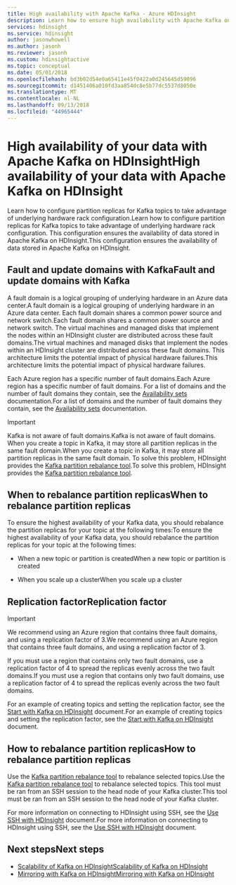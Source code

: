 ```yaml
---
title: High availability with Apache Kafka - Azure HDInsight
description: Learn how to ensure high availability with Apache Kafka on Azure HDInsight. Learn how to rebalance partition replicas in Kafka so that they are on different fault domains within the Azure region that contains HDInsight.
services: hdinsight
ms.service: hdinsight
author: jasonwhowell
ms.author: jasonh
ms.reviewer: jasonh
ms.custom: hdinsightactive
ms.topic: conceptual
ms.date: 05/01/2018
ms.openlocfilehash: bd3b02d54e0a65411e45f0422a0d245645d59096
ms.sourcegitcommit: d1451406a010fd3aa854dc8e5b77dc5537d8050e
ms.translationtype: MT
ms.contentlocale: nl-NL
ms.lasthandoff: 09/13/2018
ms.locfileid: "44965444"
---
```

# <a name="high-availability-of-your-data-with-apache-kafka-on-hdinsight"></a><span data-ttu-id="c2860-104">High availability of your data with Apache Kafka on HDInsight</span><span class="sxs-lookup"><span data-stu-id="c2860-104">High availability of your data with Apache Kafka on HDInsight</span></span>

<span data-ttu-id="c2860-105">Learn how to configure partition replicas for Kafka topics to take advantage of underlying hardware rack configuration.</span><span class="sxs-lookup"><span data-stu-id="c2860-105">Learn how to configure partition replicas for Kafka topics to take advantage of underlying hardware rack configuration.</span></span> <span data-ttu-id="c2860-106">This configuration ensures the availability of data stored in Apache Kafka on HDInsight.</span><span class="sxs-lookup"><span data-stu-id="c2860-106">This configuration ensures the availability of data stored in Apache Kafka on HDInsight.</span></span>

## <a name="fault-and-update-domains-with-kafka"></a><span data-ttu-id="c2860-107">Fault and update domains with Kafka</span><span class="sxs-lookup"><span data-stu-id="c2860-107">Fault and update domains with Kafka</span></span>

<span data-ttu-id="c2860-108">A fault domain is a logical grouping of underlying hardware in an Azure data center.</span><span class="sxs-lookup"><span data-stu-id="c2860-108">A fault domain is a logical grouping of underlying hardware in an Azure data center.</span></span> <span data-ttu-id="c2860-109">Each fault domain shares a common power source and network switch.</span><span class="sxs-lookup"><span data-stu-id="c2860-109">Each fault domain shares a common power source and network switch.</span></span> <span data-ttu-id="c2860-110">The virtual machines and managed disks that implement the nodes within an HDInsight cluster are distributed across these fault domains.</span><span class="sxs-lookup"><span data-stu-id="c2860-110">The virtual machines and managed disks that implement the nodes within an HDInsight cluster are distributed across these fault domains.</span></span> <span data-ttu-id="c2860-111">This architecture limits the potential impact of physical hardware failures.</span><span class="sxs-lookup"><span data-stu-id="c2860-111">This architecture limits the potential impact of physical hardware failures.</span></span>

<span data-ttu-id="c2860-112">Each Azure region has a specific number of fault domains.</span><span class="sxs-lookup"><span data-stu-id="c2860-112">Each Azure region has a specific number of fault domains.</span></span> <span data-ttu-id="c2860-113">For a list of domains and the number of fault domains they contain, see the [Availability sets](../../virtual-machines/windows/regions-and-availability.md#availability-sets) documentation.</span><span class="sxs-lookup"><span data-stu-id="c2860-113">For a list of domains and the number of fault domains they contain, see the [Availability sets](../../virtual-machines/windows/regions-and-availability.md#availability-sets) documentation.</span></span>

> [!IMPORTANT]
> <span data-ttu-id="c2860-114">Kafka is not aware of fault domains.</span><span class="sxs-lookup"><span data-stu-id="c2860-114">Kafka is not aware of fault domains.</span></span> <span data-ttu-id="c2860-115">When you create a topic in Kafka, it may store all partition replicas in the same fault domain.</span><span class="sxs-lookup"><span data-stu-id="c2860-115">When you create a topic in Kafka, it may store all partition replicas in the same fault domain.</span></span> <span data-ttu-id="c2860-116">To solve this problem, HDInsight provides the [Kafka partition rebalance tool](https://github.com/hdinsight/hdinsight-kafka-tools).</span><span class="sxs-lookup"><span data-stu-id="c2860-116">To solve this problem, HDInsight provides the [Kafka partition rebalance tool](https://github.com/hdinsight/hdinsight-kafka-tools).</span></span>

## <a name="when-to-rebalance-partition-replicas"></a><span data-ttu-id="c2860-117">When to rebalance partition replicas</span><span class="sxs-lookup"><span data-stu-id="c2860-117">When to rebalance partition replicas</span></span>

<span data-ttu-id="c2860-118">To ensure the highest availability of your Kafka data, you should rebalance the partition replicas for your topic at the following times:</span><span class="sxs-lookup"><span data-stu-id="c2860-118">To ensure the highest availability of your Kafka data, you should rebalance the partition replicas for your topic at the following times:</span></span>

* <span data-ttu-id="c2860-119">When a new topic or partition is created</span><span class="sxs-lookup"><span data-stu-id="c2860-119">When a new topic or partition is created</span></span>

* <span data-ttu-id="c2860-120">When you scale up a cluster</span><span class="sxs-lookup"><span data-stu-id="c2860-120">When you scale up a cluster</span></span>

## <a name="replication-factor"></a><span data-ttu-id="c2860-121">Replication factor</span><span class="sxs-lookup"><span data-stu-id="c2860-121">Replication factor</span></span>

> [!IMPORTANT]
> <span data-ttu-id="c2860-122">We recommend using an Azure region that contains three fault domains, and using a replication factor of 3.</span><span class="sxs-lookup"><span data-stu-id="c2860-122">We recommend using an Azure region that contains three fault domains, and using a replication factor of 3.</span></span>

<span data-ttu-id="c2860-123">If you must use a region that contains only two fault domains, use a replication factor of 4 to spread the replicas evenly across the two fault domains.</span><span class="sxs-lookup"><span data-stu-id="c2860-123">If you must use a region that contains only two fault domains, use a replication factor of 4 to spread the replicas evenly across the two fault domains.</span></span>

<span data-ttu-id="c2860-124">For an example of creating topics and setting the replication factor, see the [Start with Kafka on HDInsight](apache-kafka-get-started.md) document.</span><span class="sxs-lookup"><span data-stu-id="c2860-124">For an example of creating topics and setting the replication factor, see the [Start with Kafka on HDInsight](apache-kafka-get-started.md) document.</span></span>

## <a name="how-to-rebalance-partition-replicas"></a><span data-ttu-id="c2860-125">How to rebalance partition replicas</span><span class="sxs-lookup"><span data-stu-id="c2860-125">How to rebalance partition replicas</span></span>

<span data-ttu-id="c2860-126">Use the [Kafka partition rebalance tool](https://github.com/hdinsight/hdinsight-kafka-tools) to rebalance selected topics.</span><span class="sxs-lookup"><span data-stu-id="c2860-126">Use the [Kafka partition rebalance tool](https://github.com/hdinsight/hdinsight-kafka-tools) to rebalance selected topics.</span></span> <span data-ttu-id="c2860-127">This tool must be ran from an SSH session to the head node of your Kafka cluster.</span><span class="sxs-lookup"><span data-stu-id="c2860-127">This tool must be ran from an SSH session to the head node of your Kafka cluster.</span></span>

<span data-ttu-id="c2860-128">For more information on connecting to HDInsight using SSH, see the [Use SSH with HDInsight](../hdinsight-hadoop-linux-use-ssh-unix.md) document.</span><span class="sxs-lookup"><span data-stu-id="c2860-128">For more information on connecting to HDInsight using SSH, see the [Use SSH with HDInsight](../hdinsight-hadoop-linux-use-ssh-unix.md) document.</span></span>

## <a name="next-steps"></a><span data-ttu-id="c2860-129">Next steps</span><span class="sxs-lookup"><span data-stu-id="c2860-129">Next steps</span></span>

* [<span data-ttu-id="c2860-130">Scalability of Kafka on HDInsight</span><span class="sxs-lookup"><span data-stu-id="c2860-130">Scalability of Kafka on HDInsight</span></span>](apache-kafka-scalability.md)
* [<span data-ttu-id="c2860-131">Mirroring with Kafka on HDInsight</span><span class="sxs-lookup"><span data-stu-id="c2860-131">Mirroring with Kafka on HDInsight</span></span>](apache-kafka-mirroring.md)
